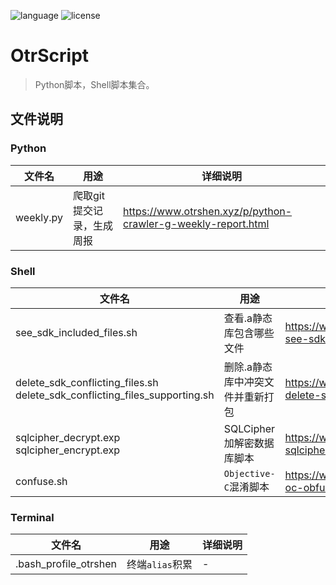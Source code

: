 ![language](https://img.shields.io/badge/language-Python3%7CShell-brightgreen) ![license](https://img.shields.io/badge/license-MIT-373737)

# OtrScript

> Python脚本，Shell脚本集合。

## 文件说明

### Python

文件名 | 用途 |  详细说明 
-|-|-
weekly.py|爬取git提交记录，生成周报|https://www.otrshen.xyz/p/python-crawler-g-weekly-report.html

### Shell

文件名 | 用途 |  详细说明 
-|-|-
see_sdk_included_files.sh | 查看.a静态库包含哪些文件 | https://www.otrshen.xyz/p/shell-see-sdk-included-files.html 
delete_sdk_conflicting_files.sh<br/>delete_sdk_conflicting_files_supporting.sh | 删除.a静态库中冲突文件并重新打包 | https://www.otrshen.xyz/p/shell-delete-sdk-conflicting-files.html
sqlcipher_decrypt.exp<br/>sqlcipher_encrypt.exp | SQLCipher加解密数据库脚本 | https://www.otrshen.xyz/p/shell-sqlcipher-encrypt-decrypt.html
confuse.sh | `Objective-C`混淆脚本 | https://www.otrshen.xyz/p/ios-oc-obfuscated-code.html

### Terminal

文件名 | 用途 |  详细说明 
-|-|-
.bash_profile_otrshen | 终端`alias`积累 | -

